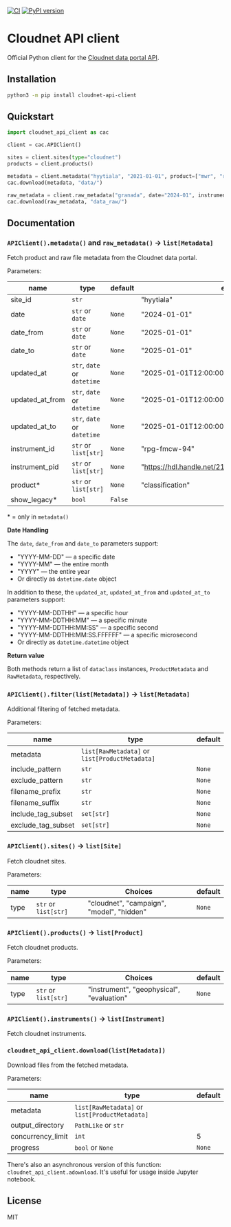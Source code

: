 [![CI](https://github.com/actris-cloudnet/cloudnet-api-client/actions/workflows/test.yml/badge.svg)](https://github.com/actris-cloudnet/cloudnet-api-client/actions/workflows/test.yml)
[![PyPI version](https://badge.fury.io/py/cloudnet-api-client.svg)](https://badge.fury.io/py/cloudnet-api-client)

# Cloudnet API client

Official Python client for the [Cloudnet data portal API](https://docs.cloudnet.fmi.fi/api/data-portal.html).

## Installation

```bash
python3 -m pip install cloudnet-api-client
```

## Quickstart

```python
import cloudnet_api_client as cac

client = cac.APIClient()

sites = client.sites(type="cloudnet")
products = client.products()

metadata = client.metadata("hyytiala", "2021-01-01", product=["mwr", "radar"])
cac.download(metadata, "data/")

raw_metadata = client.raw_metadata("granada", date="2024-01", instrument_id="parsivel")
cac.download(raw_metadata, "data_raw/")
```

## Documentation

### `APIClient().metadata()` and `raw_metadata()` &rarr; `list[Metadata]`

Fetch product and raw file metadata from the Cloudnet data portal.

Parameters:

| name            | type                        | default | example                                              |
| --------------- | --------------------------- | ------- | ---------------------------------------------------- |
| site_id         | `str`                       |         | "hyytiala"                                           |
| date            | `str` or `date`             | `None`  | "2024-01-01"                                         |
| date_from       | `str` or `date`             | `None`  | "2025-01-01"                                         |
| date_to         | `str` or `date`             | `None`  | "2025-01-01"                                         |
| updated_at      | `str`, `date` or `datetime` | `None`  | "2025-01-01T12:00:00"                                |
| updated_at_from | `str`, `date` or `datetime` | `None`  | "2025-01-01T12:00:00"                                |
| updated_at_to   | `str`, `date` or `datetime` | `None`  | "2025-01-01T12:00:00"                                |
| instrument_id   | `str` or `list[str]`        | `None`  | "rpg-fmcw-94"                                        |
| instrument_pid  | `str` or `list[str]`        | `None`  | "https://hdl.handle.net/21.12132/3.191564170f8a4686" |
| product\*       | `str` or `list[str]`        | `None`  | "classification"                                     |
| show_legacy\*   | `bool`                      | `False` |                                                      |

\* = only in `metadata()`

**Date Handling**

The `date`, `date_from` and `date_to` parameters support:

- "YYYY-MM-DD" — a specific date
- "YYYY-MM" — the entire month
- "YYYY" — the entire year
- Or directly as `datetime.date` object

In addition to these, the `updated_at`, `updated_at_from` and `updated_at_to` parameters support:

- "YYYY-MM-DDTHH" — a specific hour
- "YYYY-MM-DDTHH:MM" — a specific minute
- "YYYY-MM-DDTHH:MM:SS" — a specific second
- "YYYY-MM-DDTHH:MM:SS.FFFFFF" — a specific microsecond
- Or directly as `datetime.datetime` object

**Return value**

Both methods return a list of `dataclass` instances, `ProductMetadata` and `RawMetadata`, respectively.

### `APIClient().filter(list[Metadata])` &rarr; `list[Metadata]`

Additional filtering of fetched metadata.

Parameters:

| name               | type                                           | default |
| ------------------ | ---------------------------------------------- | ------- |
| metadata           | `list[RawMetadata]` or `list[ProductMetadata]` |         |
| include_pattern    | `str`                                          | `None`  |
| exclude_pattern    | `str`                                          | `None`  |
| filename_prefix    | `str`                                          | `None`  |
| filename_suffix    | `str`                                          | `None`  |
| include_tag_subset | `set[str]`                                     | `None`  |
| exclude_tag_subset | `set[str]`                                     | `None`  |

### `APIClient().sites()` &rarr; `list[Site]`

Fetch cloudnet sites.

Parameters:

| name | type                 | Choices                                   | default |
| ---- | -------------------- | ----------------------------------------- | ------- |
| type | `str` or `list[str]` | "cloudnet", "campaign", "model", "hidden" | `None`  |

### `APIClient().products()` &rarr; `list[Product]`

Fetch cloudnet products.

Parameters:

| name | type                 | Choices                                   | default |
| ---- | -------------------- | ----------------------------------------- | ------- |
| type | `str` or `list[str]` | "instrument", "geophysical", "evaluation" | `None`  |

### `APIClient().instruments()` &rarr; `list[Instrument]`

Fetch cloudnet instruments.

### `cloudnet_api_client.download(list[Metadata])`

Download files from the fetched metadata.

Parameters:

| name              | type                                           | default |
| ----------------- | ---------------------------------------------- | ------- |
| metadata          | `list[RawMetadata]` or `list[ProductMetadata]` |         |
| output_directory  | `PathLike` or `str`                            |         |
| concurrency_limit | `int`                                          | 5       |
| progress          | `bool` or `None`                               | `None`  |

There's also an asynchronous version of this function:
`cloudnet_api_client.adownload`. It's useful for usage inside Jupyter notebook.

## License

MIT
